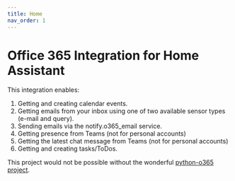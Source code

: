 ```yaml
---
title: Home
nav_order: 1
---
```


# Office 365 Integration for Home Assistant

This integration enables:
1. Getting and creating calendar events.
2. Getting emails from your inbox using one of two available sensor types (e-mail and query).
3. Sending emails via the notify.o365_email service.
4. Getting presence from Teams (not for personal accounts)
5. Getting the latest chat message from Teams (not for personal accounts)
6. Getting and creating tasks/ToDos.

This project would not be possible without the wonderful [python-o365 project](https://github.com/O365/python-o365).
